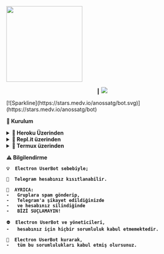 <img
src="https://te.legra.ph/file/be8b52d59e6cff09f8931.jpg"
width="200">

<p align="center">┃ <img src=https://readme-typing-svg.herokuapp.com?color=%23226A7E&size=31&height=100&lines=Electron+UserBot+⚡️> </p>
</p>
 [![Sparkline](https://stars.medv.io/anossatg/bot.svg)](https://stars.medv.io/anossatg/bot)

<b><strong> 📱 Kurulum</strong></b>
<details>

  <summary><b> 🔗 Heroku Üzerinden </b></summary><br>
  <strong> Heroku hesabı oluşturun ve aşağıda bulunan "deploy" butonuna tıklayın.
[![Deploy](https://telegraph/file/b52f839734787f55032e3.png)](https://heroku.com/deploy)

## Varslar
1. API_ID - [my.telegram.org](my.telegram.org) adresinden alın.
2. API_HASH - [my.telegram.org](my.telegram.org) adresinden alın.
3. STRING_SESSION - [replit](https://replit.com/@aylak-github/Electron-StringSession?v=1) üzerinden alın.
4. 
5.
6.
</details>

<details>
  <summary><b> 🔗 Repl.it üzerinden </b></summary><br>

Açıklama eklersin şuraya.

</details>
<details>

  <summary><b> 🔗 Termux üzerinden </b></summary><br>

Açıklama eklersin buraya da.
</details>

⚠️ <strong>Bilgilendirme</strong>

```
💡  Electron UserBot sebebiyle;

🚫  Telegram hesabınız kısıtlanabilir.

🔔  AYRICA:
-   Gruplara spam gönderip,
-   Telegram'a şikayet edildiğinizde
-   ve hesabınız silindiğinde
-   BİZİ SUÇLAMAYIN!

⛔️  Electron UserBot ve yöneticileri,
-   hesabınız için hiçbir sorumluluk kabul etmemektedir.

📍  Electron UserBot kurarak,
-   tüm bu sorumlulukları kabul etmiş olursunuz.
```
